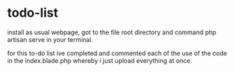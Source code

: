 # todo-list

install as usual webpage, got to the file root directory and command php artisan serve in your terminal.

for this to-do list ive completed and commented each of the use of the code in the index.blade.php whereby i just upload everything at once.
